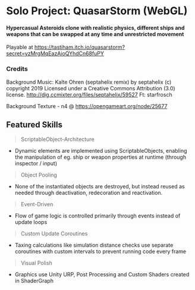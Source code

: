 # Solo Project: QuasarStorm (WebGL)

#### Hypercasual Asteroids clone with realistic physics, different ships and weapons that can be swapped at any time and unrestricted movement
Playable at https://tastiham.itch.io/quasarstorm?secret=yzMrgMqEazAioQYhdCn68fuPY

### Credits

Background Music: Kalte Ohren (septahelix remix) by septahelix (c) copyright 2019 Licensed under a Creative Commons Attribution (3.0) license. http://dig.ccmixter.org/files/septahelix/59527 Ft: starfrosch

Background Texture - n4 @ https://opengameart.org/node/25677

## Featured Skills

> ScriptableObject-Architecture
- Dynamic elements are implemented using ScriptableObjects, enabling the manipulation of eg. ship or weapon properties at runtime (through inspector / input)
	
> Object Pooling
- None of the instantiated objects are destroyed, but instead reused as needed through deactivation, redecoration and reactivation.
	
> Event-Driven
- Flow of game logic is controlled primarily through events instead of update loops
	
> Custom Update Coroutines 
- Taxing calculations like simulation distance checks use separate coroutines with custom intervals to prevent running code every frame

> Visual Polish
- Graphics use Unity URP, Post Processing and Custom Shaders created in ShaderGraph
